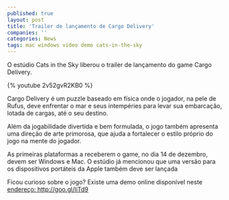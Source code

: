 ```yaml
---
published: true
layout: post
title: 'Trailer de lançamento de Cargo Delivery'
companies: ''
categories: News
tags: mac windows video demo cats-in-the-sky
---
```

O estúdio Cats in the Sky liberou o trailer de lançamento do game Cargo Delivery.

{% youtube 2v52gvR2KB0 %}

Cargo Delivery é um puzzle baseado em física onde o jogador, na pele de Rufus, deve enfrentar o mar e seus intempéries para levar sua embarcação, lotada de cargas, até o seu destino.

Além da jogabilidade divertida e bem formulada, o jogo também apresenta uma direção de arte primorosa, que ajuda a fortalecer o estilo próprio do jogo na mente do jogador.

As primeiras plataformas a receberem o game, no dia 14 de dezembro, devem ser Windows e Mac. O estúdio já mencionou que uma versão para os dispositivos portáteis da Apple também deve ser lançada

Ficou curioso sobre o jogo? Existe uma demo online disponível neste <a href="http://goo.gl/liTd9" target="_blank">endereço: http://goo.gl/liTd9</a>
